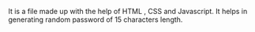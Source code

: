 It is a file made up with the help of HTML , CSS and Javascript. 
It helps in generating random password of 15 characters length.
